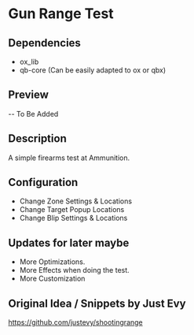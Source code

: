 # Gun Range Test

## Dependencies
* ox_lib
* qb-core (Can be easily adapted to ox or qbx)

## Preview
-- To Be Added

## Description
A simple firearms test at Ammunition.

## Configuration
* Change Zone Settings & Locations
* Change Target Popup Locations
* Change Blip Settings & Locations

## Updates for later maybe
* More Optimizations.
* More Effects when doing the test.
* More Customization

## Original Idea / Snippets by Just Evy
[](https://github.com/justevy/shootingrange)https://github.com/justevy/shootingrange
